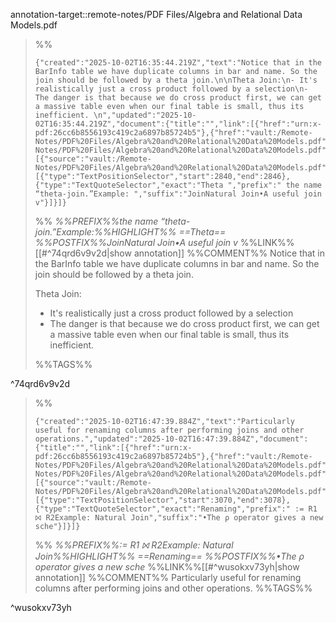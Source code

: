 annotation-target::remote-notes/PDF Files/Algebra and Relational Data Models.pdf





>%%
>```annotation-json
>{"created":"2025-10-02T16:35:44.219Z","text":"Notice that in the BarInfo table we have duplicate columns in bar and name. So the join should be followed by a theta join.\n\nTheta Join:\n- It's realistically just a cross product followed by a selection\n- The danger is that because we do cross product first, we can get a massive table even when our final table is small, thus its inefficient. \n","updated":"2025-10-02T16:35:44.219Z","document":{"title":"","link":[{"href":"urn:x-pdf:26cc6b8556193c419c2a6897b85724b5"},{"href":"vault:/Remote-Notes/PDF%20Files/Algebra%20and%20Relational%20Data%20Models.pdf"}],"documentFingerprint":"26cc6b8556193c419c2a6897b85724b5"},"uri":"vault:/Remote-Notes/PDF%20Files/Algebra%20and%20Relational%20Data%20Models.pdf","target":[{"source":"vault:/Remote-Notes/PDF%20Files/Algebra%20and%20Relational%20Data%20Models.pdf","selector":[{"type":"TextPositionSelector","start":2840,"end":2846},{"type":"TextQuoteSelector","exact":"Theta ","prefix":" the name “theta-join.”Example: ","suffix":"JoinNatural Join•A useful join v"}]}]}
>```
>%%
>*%%PREFIX%%the name “theta-join.”Example:%%HIGHLIGHT%% ==Theta== %%POSTFIX%%JoinNatural Join•A useful join v*
>%%LINK%%[[#^74qrd6v9v2d|show annotation]]
>%%COMMENT%%
>Notice that in the BarInfo table we have duplicate columns in bar and name. So the join should be followed by a theta join.
>
>Theta Join:
>- It's realistically just a cross product followed by a selection
>- The danger is that because we do cross product first, we can get a massive table even when our final table is small, thus its inefficient. 
>
>%%TAGS%%
>
^74qrd6v9v2d


>%%
>```annotation-json
>{"created":"2025-10-02T16:47:39.884Z","text":"Particularly useful for renaming columns after performing joins and other operations.","updated":"2025-10-02T16:47:39.884Z","document":{"title":"","link":[{"href":"urn:x-pdf:26cc6b8556193c419c2a6897b85724b5"},{"href":"vault:/Remote-Notes/PDF%20Files/Algebra%20and%20Relational%20Data%20Models.pdf"}],"documentFingerprint":"26cc6b8556193c419c2a6897b85724b5"},"uri":"vault:/Remote-Notes/PDF%20Files/Algebra%20and%20Relational%20Data%20Models.pdf","target":[{"source":"vault:/Remote-Notes/PDF%20Files/Algebra%20and%20Relational%20Data%20Models.pdf","selector":[{"type":"TextPositionSelector","start":3070,"end":3078},{"type":"TextQuoteSelector","exact":"Renaming","prefix":" := R1 ⨝ R2Example: Natural Join","suffix":"•The ρ operator gives a new sche"}]}]}
>```
>%%
>*%%PREFIX%%:= R1 ⨝ R2Example: Natural Join%%HIGHLIGHT%% ==Renaming== %%POSTFIX%%•The ρ operator gives a new sche*
>%%LINK%%[[#^wusokxv73yh|show annotation]]
>%%COMMENT%%
>Particularly useful for renaming columns after performing joins and other operations.
>%%TAGS%%
>
^wusokxv73yh
